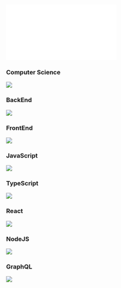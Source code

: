 ![](_png/Roadmap.pdf)



### Computer Science
![](computer-science-1.png)

### BackEnd
![](backend-1.png)

### FrontEnd
![](frontend-1.png)

### JavaScript
![](javascript-1.png)

### TypeScript
![](typescript-1.png)

### React
![](react-1.png)

### NodeJS
![](nodejs-1.png)

### GraphQL
![](graphql-1.png)